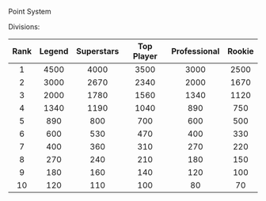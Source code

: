 Point System


Divisions:

| Rank | Legend | Superstars | Top Player | Professional | Rookie |
|:----:|:------:|:----------:|:----------:|:------------:|:------:|
|   1  |  4500  |    4000    |    3500    |     3000     |  2500  |
|   2  |  3000  |    2670    |    2340    |     2000     |  1670  |
|   3  |  2000  |    1780    |    1560    |     1340     |  1120  |
|   4  |  1340  |    1190    |    1040    |      890     |   750  |
|   5  |   890  |     800    |     700    |      600     |   500  |
|   6  |   600  |     530    |     470    |      400     |   330  |
|   7  |   400  |     360    |     310    |      270     |   220  |
|   8  |   270  |     240    |     210    |      180     |   150  |
|   9  |   180  |     160    |     140    |      120     |   100  |
|  10  |   120  |     110    |     100    |      80      |   70   |
